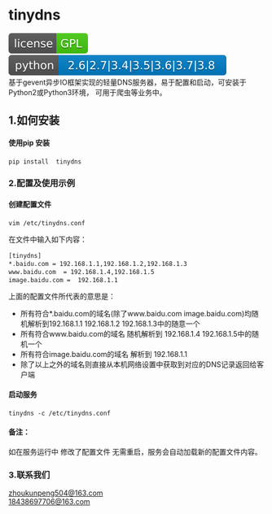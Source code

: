 # tinydns

![瘦小的圆角矩形](./docs/svgs/license-GPL-brightgreen.svg)
![瘦小的圆角矩形](./docs/svgs/python-2.6%7C2.7%7C3.4%7C3.5%7C3.6%7C3.7%7C3.8-blue.svg)
<br/>
基于gevent异步IO框架实现的轻量DNS服务器，易于配置和启动，可安装于Python2或Python3环境， 可用于爬虫等业务中。



## 1.如何安装


#### 使用pip 安装
```commandline
pip install  tinydns
```


### 2.配置及使用示例

#### 创建配置文件
```commandline
vim /etc/tinydns.conf

```
在文件中输入如下内容：
```commandline
[tinydns]
*.baidu.com = 192.168.1.1,192.168.1.2,192.168.1.3
www.baidu.com  = 192.168.1.4,192.168.1.5
image.baidu.com =  192.168.1.1
```
上面的配置文件所代表的意思是：
 - 所有符合*.baidu.com的域名(除了www.baidu.com image.baidu.com)均随机解析到192.168.1.1 192.168.1.2 192.168.1.3中的随意一个
 - 所有符合www.baidu.com的域名 随机解析到 192.168.1.4 192.168.1.5中的随机一个
 - 所有符合image.baidu.com的域名 解析到 192.168.1.1
 - 除了以上之外的域名则直接从本机网络设置中获取到对应的DNS记录返回给客户端

#### 启动服务
```shell script
tinydns -c /etc/tinydns.conf
```

#### 备注：
如在服务运行中 修改了配置文件 无需重启，服务会自动加载新的配置文件内容。

### 3.联系我们
 <zhoukunpeng504@163.com><br/>
 <18438697706@163.com>
